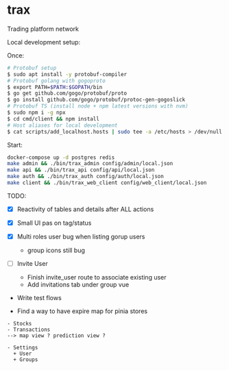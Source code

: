 # trax

Trading platform network

Local development setup:

Once:

```sh
# Protobuf setup
$ sudo apt install -y protobuf-compiler
# Protobuf golang with gogoproto
$ export PATH=$PATH:$GOPATH/bin
$ go get github.com/gogo/protobuf/proto
$ go install github.com/gogo/protobuf/protoc-gen-gogoslick
# Protobuf TS (install node + npm latest versions with nvm)
$ sudo npm i -g npx
$ cd cmd/client && npm install
# Host aliases for local development
$ cat scripts/add_localhost.hosts | sudo tee -a /etc/hosts > /dev/null
```

Start:

```sh
docker-compose up -d postgres redis
make admin && ./bin/trax_admin config/admin/local.json
make api && ./bin/trax_api config/api/local.json
make auth && ./bin/trax_auth config/auth/local.json
make client && ./bin/trax_web_client config/web_client/local.json
```

TODO:

- [x] Reactivity of tables and details after ALL actions
- [x] Small UI pas on tag/status

- [x] Multi roles user bug when listing gorup users
  - group icons still bug
- [ ] Invite User
  - Finish invite_user route to associate existing user
  - Add invitations tab under group vue
- Write test flows

- Find a way to have expire map for pinia stores

```
- Stocks
- Transactions
--> map view ? prediction view ?

- Settings
  + User
  + Groups

```
